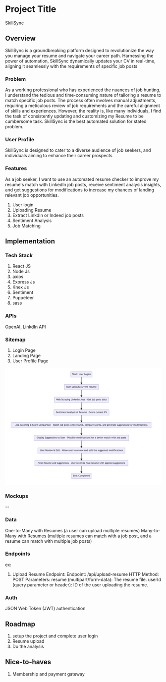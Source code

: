 # Project Title
SkillSync

## Overview

SkillSync is a groundbreaking platform designed to revolutionize the way you manage your resume and navigate your career path. Harnessing the power of automation, SkillSync dynamically updates your CV in real-time, aligning it seamlessly with the requirements of specific job posts

### Problem

As a working professional who has experienced the nuances of job hunting, I understand the tedious and time-consuming nature of tailoring a resume to match specific job posts. The process often involves manual adjustments, requiring a meticulous review of job requirements and the careful alignment of skills and experiences. However, the reality is, like many individuals, I find the task of consistently updating and customizing my Resume to be cumbersome task. SkillSync is the best automated solution for stated problem.

### User Profile

SkillSync is designed to cater to a diverse audience of job seekers, and individuals aiming to enhance their career prospects

### Features

As a job seeker, I want to use an automated resume checker to improve my resume's match with LinkedIn job posts, receive sentiment analysis insights, and get suggestions for modifications to increase my chances of landing relevant job opportunities.

1. User login
2. Uploading Resume
3. Extract LinkdIn or Indeed job posts
4. Sentiment Analysis
5. Job Matching



## Implementation

### Tech Stack

1. React JS
2. Node Js
3. axios
4. Express Js
5. Knex Js
6. Sentiment
7. Puppeteer
8. sass

### APIs

OpenAI, LinkdIn API

### Sitemap

1. Login Page
2. Landing Page
3. User Profile Page 

![sitemap](images/flowchart.png)

### Mockups

--

### Data

One-to-Many with Resumes (a user can upload multiple resumes) 
Many-to-Many with Resumes (multiple resumes can match with a job post, and a resume can match with multiple job posts)

### Endpoints
ex:
1. Upload Resume Endpoint:
   Endpoint: /api/upload-resume
   HTTP Method: POST
   Parameters:  resume (multipart/form-data): The resume file.
                userId (query parameter or header): ID of the user uploading the resume.

### Auth

JSON Web Token (JWT) authentication

## Roadmap

1. setup the project and complete user login
2. Resume upload
3. Do the analysis 


## Nice-to-haves

1. Membership and payment gateway 

